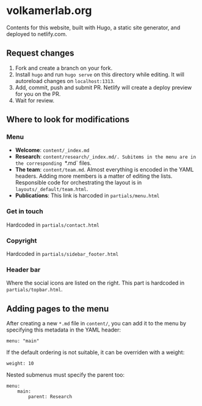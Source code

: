# volkamerlab.org

Contents for this website, built with Hugo, a static site generator, and deployed to netlify.com.

## Request changes

1. Fork and create a branch on your fork.
2. Install `hugo` and run `hugo serve` on this directory while editing. It will autoreload changes on `localhost:1313`.
3. Add, commit, push and submit PR. Netlify will create a deploy preview for you on the PR.
4. Wait for review.

## Where to look for modifications

### Menu

- __Welcome__: `content/_index.md`
- __Research__: `content/research/_index.md/. Subitems in the menu are in the corresponding `*.md` files.
- __The team__: `content/team.md`. Almost everything is encoded in the YAML headers. Adding more members is a matter
of editing the lists. Responsible code for orchestrating the layout is in `layouts/_default/team.html`.
- __Publications__: This link is harcoded in `partials/menu.html`

### Get in touch

Hardcoded in `partials/contact.html`

### Copyright

Hardcoded in `partials/sidebar_footer.html`

### Header bar

Where the social icons are listed on the right. This part is hardcoded in `partials/topbar.html`.


## Adding pages to the menu

After creating a new `*.md` file in `content/`, you can add it to the menu by specifying this metadata in the YAML header:

```
menu: "main"
```

If the default ordering is not suitable, it can be overriden with a weight:

```
weight: 10
```

Nested submenus must specify the parent too:

```
menu:
    main:
        parent: Research
```